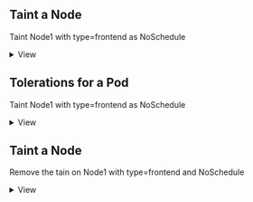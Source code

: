 ## Taint a Node
Taint Node1 with type=frontend as NoSchedule
<details>
  <summary>View</summary>
  
  ```
  kubectl taint nodes node1 type=frontend:NoSchedule
  ```
</details>

## Tolerations for a Pod
Taint Node1 with type=frontend as NoSchedule
<details>
  <summary>View</summary>
  
```
apiVersion: v1
kind: Pod
metadata:
  name: web
spec:
  containers:
  - name: nginx
    image: nginx
  tolerations:
  - key: "type"
    value: "frontend"
    operator: "Equal"
    effect: "NoSchedule"
```
</details>

## Taint a Node
Remove the tain on Node1 with type=frontend and NoSchedule
<details>
  <summary>View</summary>
  
  ```
  kubectl taint nodes node1 type=frontend:NoSchedule-
  ```
</details>

